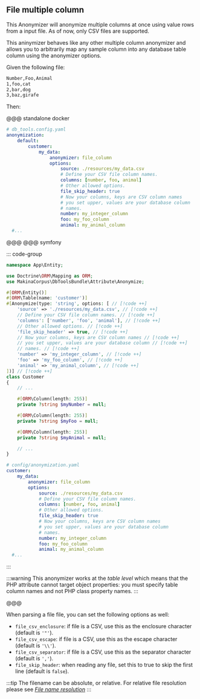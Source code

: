 ## File multiple column

This Anonymizer will anonymize multiple columns at once using value rows from a
input file. As of now, only CSV files are supported.

This aninymizer behaves like any other multiple column anonymizer and allows you
to arbitrarily map any sample column into any database table column using the
anonymizer options.

Given the following file:

```txt
Number,Foo,Animal
1,foo,cat
2,bar,dog
3,baz,girafe
```

Then:

@@@ standalone docker

```yaml [YAML]
# db_tools.config.yaml
anonymization:
    default:
        customer:
            my_data:
                anonymizer: file_column
                options:
                    source: ./resources/my_data.csv
                    # Define your CSV file column names.
                    columns: [number, foo, animal]
                    # Other allowed options.
                    file_skip_header: true
                    # Now your columns, keys are CSV column names
                    # you set upper, values are your database column
                    # names.
                    number: my_integer_column
                    foo: my_foo_column
                    animal: my_animal_column
  #...
```

@@@
@@@ symfony

::: code-group
```php [Attribute]
namespace App\Entity;

use Doctrine\ORM\Mapping as ORM;
use MakinaCorpus\DbToolsBundle\Attribute\Anonymize;

#[ORM\Entity()]
#[ORM\Table(name: 'customer')]
#[Anonymize(type: 'string', options: [ // [!code ++]
    'source' => './resources/my_data.csv', // [!code ++]
    // Define your CSV file column names. // [!code ++]
    'columns': ['number', 'foo', 'animal'], // [!code ++]
    // Other allowed options. // [!code ++]
    'file_skip_header' => true, // [!code ++]
    // Now your columns, keys are CSV column names // [!code ++]
    // you set upper, values are your database column // [!code ++]
    // names. // [!code ++]
    'number' => 'my_integer_column', // [!code ++]
    'foo' => 'my_foo_column', // [!code ++]
    'animal' => 'my_animal_column', // [!code ++]
])] // [!code ++]
class Customer
{
    // ...

    #[ORM\Column(length: 255)]
    private ?string $myNumber = null;

    #[ORM\Column(length: 255)]
    private ?string $myFoo = null;

    #[ORM\Column(length: 255)]
    private ?string $myAnimal = null;

    // ...
}
```

```yaml [YAML]
# config/anonymization.yaml
customer:
    my_data:
        anonymizer: file_column
        options:
            source: ./resources/my_data.csv
            # Define your CSV file column names.
            columns: [number, foo, animal]
            # Other allowed options.
            file_skip_header: true
            # Now your columns, keys are CSV column names
            # you set upper, values are your database column
            # names.
            number: my_integer_column
            foo: my_foo_column
            animal: my_animal_column
  #...
```
:::

:::warning
This anonymizer works at the *table level* which means that the PHP attribute
cannot target object properties: you must specify table column names and not
PHP class property names.
:::

@@@

When parsing a file file, you can set the following options as well:
  - `file_csv_enclosure`: if file is a CSV, use this as the enclosure character (default is `'"'`).
  - `file_csv_escape`: if file is a CSV, use this as the escape character (default is `'\\'`).
  - `file_csv_separator`: if file is a CSV, use this as the separator character (default is `','`).
  - `file_skip_header`: when reading any file, set this to true to skip the first line (default is `false`).

:::tip
The filename can be absolute, or relative. For relative file resolution
please see [*File name resolution*](#file-name-resolution)
:::
